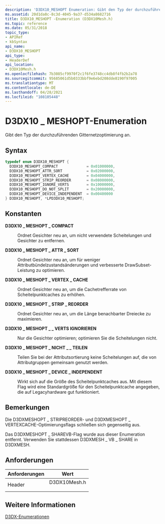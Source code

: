 ```yaml
---
description: 'D3DX10_MESHOPT Enumeration: Gibt den Typ der durchzuführenden Gitternetzoptimierung an.'
ms.assetid: 20d1da8c-8c3d-4045-9a37-d534a8682716
title: D3DX10_MESHOPT -Enumeration (D3DX10Mesh.h)
ms.topic: reference
ms.date: 05/31/2018
topic_type:
- APIRef
- kbSyntax
api_name:
- D3DX10_MESHOPT
api_type:
- HeaderDef
api_location:
- D3DX10Mesh.h
ms.openlocfilehash: 7b3085cf9970f2c1f6fe3748cc4db8f4fb2b2a78
ms.sourcegitcommit: 95685061d5b0333bbf9e6ebd208dde8190f97005
ms.translationtype: MT
ms.contentlocale: de-DE
ms.lasthandoff: 04/28/2021
ms.locfileid: "108105448"
---
```

# <a name="d3dx10_meshopt-enumeration"></a>D3DX10 \_ MESHOPT-Enumeration

Gibt den Typ der durchzuführenden Gitternetzoptimierung an.

## <a name="syntax"></a>Syntax


```C++
typedef enum D3DX10_MESHOPT { 
  D3DX10_MESHOPT_COMPACT             = 0x01000000,
  D3DX10_MESHOPT_ATTR_SORT           = 0x02000000,
  D3DX10_MESHOPT_VERTEX_CACHE        = 0x04000000,
  D3DX10_MESHOPT_STRIP_REORDER       = 0x08000000,
  D3DX10_MESHOPT_IGNORE_VERTS        = 0x10000000,
  D3DX10_MESHOPT_DO_NOT_SPLIT        = 0x20000000,
  D3DX10_MESHOPT_DEVICE_INDEPENDENT  = 0x00400000
} D3DX10_MESHOPT, *LPD3DX10_MESHOPT;
```



## <a name="constants"></a>Konstanten

<dl> <dt>

<span id="D3DX10_MESHOPT_COMPACT"></span><span id="d3dx10_meshopt_compact"></span>**D3DX10 \_ MESHOPT \_ COMPACT**
</dt> <dd>

Ordnet Gesichter neu an, um nicht verwendete Scheitelungen und Gesichter zu entfernen.

</dd> <dt>

<span id="D3DX10_MESHOPT_ATTR_SORT"></span><span id="d3dx10_meshopt_attr_sort"></span>**D3DX10 \_ MESHOPT \_ ATTR \_ SORT**
</dt> <dd>

Ordnet Gesichter neu an, um für weniger Attributbündelzustandsänderungen und verbesserte DrawSubset-Leistung zu optimieren.

</dd> <dt>

<span id="D3DX10_MESHOPT_VERTEX_CACHE"></span><span id="d3dx10_meshopt_vertex_cache"></span>**D3DX10 \_ MESHOPT \_ VERTEX \_ CACHE**
</dt> <dd>

Ordnet Gesichter neu an, um die Cachetrefferrate von Scheitelpunktcaches zu erhöhen.

</dd> <dt>

<span id="D3DX10_MESHOPT_STRIP_REORDER"></span><span id="d3dx10_meshopt_strip_reorder"></span>**D3DX10 \_ MESHOPT \_ STRIP \_ REORDER**
</dt> <dd>

Ordnet Gesichter neu an, um die Länge benachbarter Dreiecke zu maximieren.

</dd> <dt>

<span id="D3DX10_MESHOPT_IGNORE_VERTS"></span><span id="d3dx10_meshopt_ignore_verts"></span>**D3DX10 \_ MESHOPT \_ \_ VERTS IGNORIEREN**
</dt> <dd>

Nur die Gesichter optimieren; optimieren Sie die Scheitelungen nicht.

</dd> <dt>

<span id="D3DX10_MESHOPT_DO_NOT_SPLIT"></span><span id="d3dx10_meshopt_do_not_split"></span>**D3DX10 \_ MESHOPT \_ NICHT \_ \_ TEILEN**
</dt> <dd>

Teilen Sie bei der Attributsortierung keine Scheitelungen auf, die von Attributgruppen gemeinsam genutzt werden.

</dd> <dt>

<span id="D3DX10_MESHOPT_DEVICE_INDEPENDENT"></span><span id="d3dx10_meshopt_device_independent"></span>**D3DX10 \_ MESHOPT \_ DEVICE \_ INDEPENDENT**
</dt> <dd>

Wirkt sich auf die Größe des Scheitelpunktcaches aus. Mit diesem Flag wird eine Standardgröße für den Scheitelpunktcache angegeben, die auf Legacyhardware gut funktioniert.

</dd> </dl>

## <a name="remarks"></a>Bemerkungen

Die D3DXMESHOPT \_ STRIPREORDER- und D3DXMESHOPT \_ VERTEXCACHE-Optimierungsflags schließen sich gegenseitig aus.

Das D3DXMESHOPT \_ SHAREVB-Flag wurde aus dieser Enumeration entfernt. Verwenden Sie stattdessen D3DXMESH \_ VB \_ SHARE in D3DXMESH.

## <a name="requirements"></a>Anforderungen



| Anforderungen | Wert |
|-------------------|-----------------------------------------------------------------------------------------|
| Header<br/> | <dl> <dt>D3DX10Mesh.h</dt> </dl> |



## <a name="see-also"></a>Weitere Informationen

<dl> <dt>

[D3DX-Enumerationen](d3d10-graphics-reference-d3dx10-enums.md)
</dt> </dl>

 

 





